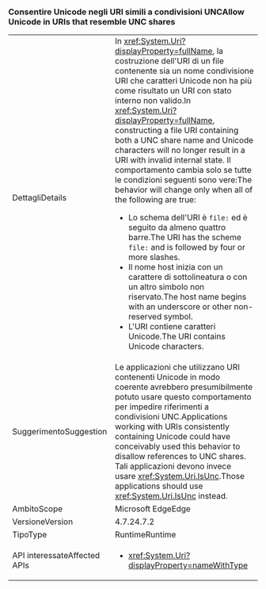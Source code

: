 ### <a name="allow-unicode-in-uris-that-resemble-unc-shares"></a><span data-ttu-id="2dcfc-101">Consentire Unicode negli URI simili a condivisioni UNC</span><span class="sxs-lookup"><span data-stu-id="2dcfc-101">Allow Unicode in URIs that resemble UNC shares</span></span>

|   |   |
|---|---|
|<span data-ttu-id="2dcfc-102">Dettagli</span><span class="sxs-lookup"><span data-stu-id="2dcfc-102">Details</span></span>|<span data-ttu-id="2dcfc-103">In <xref:System.Uri?displayProperty=fullName>, la costruzione dell'URI di un file contenente sia un nome condivisione URI che caratteri Unicode non ha più come risultato un URI con stato interno non valido.</span><span class="sxs-lookup"><span data-stu-id="2dcfc-103">In <xref:System.Uri?displayProperty=fullName>, constructing a file URI containing both a UNC share name and Unicode characters will no longer result in a URI with invalid internal state.</span></span> <span data-ttu-id="2dcfc-104">Il comportamento cambia solo se tutte le condizioni seguenti sono vere:</span><span class="sxs-lookup"><span data-stu-id="2dcfc-104">The behavior will change only when all of the following are true:</span></span><ul><li><span data-ttu-id="2dcfc-105">Lo schema dell'URI è <code>file:</code> ed è seguito da almeno quattro barre.</span><span class="sxs-lookup"><span data-stu-id="2dcfc-105">The URI has the scheme <code>file:</code> and is followed by four or more slashes.</span></span></li><li><span data-ttu-id="2dcfc-106">Il nome host inizia con un carattere di sottolineatura o con un altro simbolo non riservato.</span><span class="sxs-lookup"><span data-stu-id="2dcfc-106">The host name begins with an underscore or other non-reserved symbol.</span></span></li><li><span data-ttu-id="2dcfc-107">L'URI contiene caratteri Unicode.</span><span class="sxs-lookup"><span data-stu-id="2dcfc-107">The URI contains Unicode characters.</span></span></li></ul>|
|<span data-ttu-id="2dcfc-108">Suggerimento</span><span class="sxs-lookup"><span data-stu-id="2dcfc-108">Suggestion</span></span>|<span data-ttu-id="2dcfc-109">Le applicazioni che utilizzano URI contenenti Unicode in modo coerente avrebbero presumibilmente potuto usare questo comportamento per impedire riferimenti a condivisioni UNC.</span><span class="sxs-lookup"><span data-stu-id="2dcfc-109">Applications working with URIs consistently containing Unicode could have conceivably used this behavior to disallow references to UNC shares.</span></span> <span data-ttu-id="2dcfc-110">Tali applicazioni devono invece usare <xref:System.Uri.IsUnc>.</span><span class="sxs-lookup"><span data-stu-id="2dcfc-110">Those applications should use <xref:System.Uri.IsUnc> instead.</span></span>|
|<span data-ttu-id="2dcfc-111">Ambito</span><span class="sxs-lookup"><span data-stu-id="2dcfc-111">Scope</span></span>|<span data-ttu-id="2dcfc-112">Microsoft Edge</span><span class="sxs-lookup"><span data-stu-id="2dcfc-112">Edge</span></span>|
|<span data-ttu-id="2dcfc-113">Versione</span><span class="sxs-lookup"><span data-stu-id="2dcfc-113">Version</span></span>|<span data-ttu-id="2dcfc-114">4.7.2</span><span class="sxs-lookup"><span data-stu-id="2dcfc-114">4.7.2</span></span>|
|<span data-ttu-id="2dcfc-115">Tipo</span><span class="sxs-lookup"><span data-stu-id="2dcfc-115">Type</span></span>|<span data-ttu-id="2dcfc-116">Runtime</span><span class="sxs-lookup"><span data-stu-id="2dcfc-116">Runtime</span></span>|
|<span data-ttu-id="2dcfc-117">API interessate</span><span class="sxs-lookup"><span data-stu-id="2dcfc-117">Affected APIs</span></span>|<ul><li><xref:System.Uri?displayProperty=nameWithType></li></ul>|

